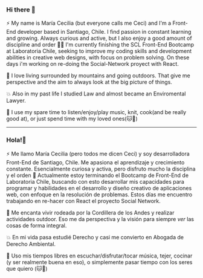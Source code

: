 ### Hi there 👋

<!--
**ceciPino/ceciPino** is a ✨ _special_ ✨ repository because its `README.md` (this file) appears on your GitHub profile.

Here are some ideas to get you started:

- 🔭 I’m currently working on ...
- 🌱 I’m currently learning ...
- 👯 I’m looking to collaborate on ...
- 🤔 I’m looking for help with ...
- 💬 Ask me about ...
- 📫 How to reach me: ...
- 😄 Pronouns: ...
- ⚡Fun fact: ...
-->

⚡ My name is María Cecilia (but everyone calls me Ceci) and I'm a Front-End developer based in Santiago, Chile. I find passion in constant learning and growing. Always curious and active, but I also enjoy a good amount of discipline and order 🙆‍♀️
I'm currently finishing the SCL Front-End Bootcamp at Laboratoria Chile, seeking to improve my coding skills and development abilities in creative web designs, with focus on problem solving. 
On these days i'm working on re-doing the Social-Network proyect with React.

🗻 I love living surrounded by mountains and going outdoors. That give me perspective and the aim to always look at the big picture of things.

💥 Also in my past life I studied Law and almost became an Enviromental Lawyer.

🌱 I use my spare time to listen/enjoy/play music, knit, cook(and be really good at), or just spend time with my loved ones(🐱🐶)


--------------

### Hola!👋

⚡ Me llamo María Cecilia (pero todos me dicen Ceci) y soy desarrolladora Front-End de Santiago, Chile. Me apasiona el aprendizaje y crecimiento constante. Esencialmente curiosa y activa, pero disfruto mucho la disciplina y el orden 🙆‍
Actualmente estoy terminando el Bootcamp de Front-End de Laboratoria Chile, buscando con esto desarrollar mis capacidades para programar y habilidades en el desarrollo y diseño creativo de aplicaciones web, con enfoque en la resolución de problemas.
Estos días me encuentro trabajando en re-hacer con React el proyecto Social Network.

🗻 Me encanta vivir rodeada por la Cordillera de los Andes y realizar actividades outdoor. Eso me da perspectiva y la visión para siempre *ver* las cosas de forma integral.

💥 En mi vida pasa estudié Derecho y casi me convierto en Abogada de Derecho Ambiental.

🌱 Uso mis tiempos libres en escuchar/disfrutar/tocar música, tejer, cocinar (y ser realmente buena en eso), o simplemente pasar tiempo con los seres que quiero (🐱🐶)


